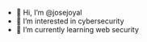 - 👋 Hi, I’m @josejoyal
- 👀 I’m interested in cybersecurity
- 🌱 I’m currently learning web security

<!---
josejoyal/josejoyal is a ✨ special ✨ repository because its `README.md` (this file) appears on your GitHub profile.
You can click the Preview link to take a look at your changes.
--->
